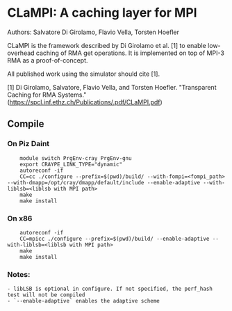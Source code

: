 # CLaMPI: A caching layer for MPI
Authors: Salvatore Di Girolamo, Flavio Vella, Torsten Hoefler

CLaMPI is the framework described by Di Girolamo et al. [1] to enable low-overhead caching of RMA get operations.
It is implemented on top of MPI-3 RMA as a proof-of-concept.

All published work using the simulator should cite [1].

[1] Di Girolamo, Salvatore, Flavio Vella, and Torsten Hoefler. "Transparent Caching for RMA Systems." 
(https://spcl.inf.ethz.ch/Publications/.pdf/CLaMPI.pdf)

## Compile



### On Piz Daint
``` 
    module switch PrgEnv-cray PrgEnv-gnu
    export CRAYPE_LINK_TYPE="dynamic"
    autoreconf -if
    CC=cc ./configure --prefix=$(pwd)/build/ --with-fompi=<fompi_path> --with-dmapp=/opt/cray/dmapp/default/include --enable-adaptive --with-liblsb=<liblsb with MPI path>
    make
    make install
```
### On x86
```
    autoreconf -if
    CC=mpicc ./configure --prefix=$(pwd)/build/ --enable-adaptive --with-liblsb=<liblsb with MPI path>
    make
    make install
```

### Notes:
    - libLSB is optional in configure. If not specified, the perf_hash test will not be compiled
    - `--enable-adaptive` enables the adaptive scheme

